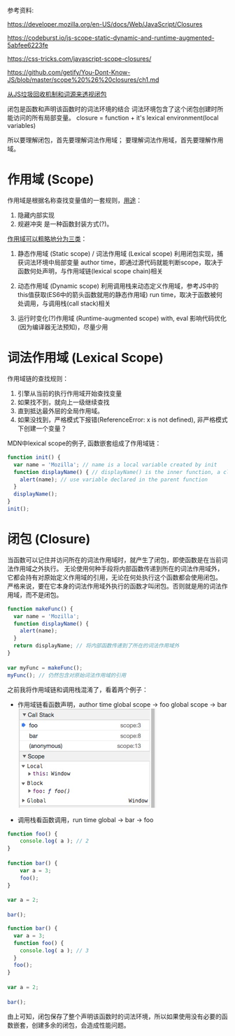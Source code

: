 参考资料:

https://developer.mozilla.org/en-US/docs/Web/JavaScript/Closures

https://codeburst.io/js-scope-static-dynamic-and-runtime-augmented-5abfee6223fe

https://css-tricks.com/javascript-scope-closures/

https://github.com/getify/You-Dont-Know-JS/blob/master/scope%20%26%20closures/ch1.md

[从JS垃圾回收机制和词源来透视闭包](https://mp.weixin.qq.com/s/485GgpEt2c7uS-mY1cbA3w)

闭包是函数和声明该函数时的词法环境的结合
词法环境包含了这个闭包创建时所能访问的所有局部变量。
closure = function + it's lexical environment(local variables)

所以要理解闭包，首先要理解词法作用域； 要理解词法作用域，首先要理解作用域。

# 作用域 (Scope)

作用域是根据名称查找变量值的一套规则，[用途](https://github.com/getify/You-Dont-Know-JS/blob/master/scope%20%26%20closures/ch1.md)：
1. 隐藏内部实现
2. 规避冲突
是一种函数封装方式(?)。

[作用域可以粗略地分为三类](https://codeburst.io/js-scope-static-dynamic-and-runtime-augmented-5abfee6223fe)：
1. 静态作用域 (Static scope) / 词法作用域 (Lexical scope)
利用闭包实现，捕获词法环境中局部变量
author time，即通过源代码就能判断scope，取决于函数何处声明，与作用域链(lexical scope chain)相关

2. 动态作用域 (Dynamic scope)
利用调用栈来动态定义作用域，参考JS中的this值获取(ES6中的箭头函数就用的静态作用域)
run time，取决于函数被何处调用，与调用栈(call stack)相关

3. 运行时变化(?)作用域 (Runtime-augmented scope)
with, eval 影响代码优化(因为编译器无法预知)，尽量少用

# 词法作用域 (Lexical Scope)

作用域链的查找规则：
1. 引擎从当前的执行作用域开始查找变量
2. 如果找不到，就向上一级继续查找
3. 直到抵达最外层的全局作用域。
4. 如果没找到，严格模式下报错(ReferenceError: x is not defined), 非严格模式下创建一个变量？

MDN中lexical scope的例子, 函数嵌套组成了作用域链：

```js
function init() {
  var name = 'Mozilla'; // name is a local variable created by init
  function displayName() { // displayName() is the inner function, a closure
    alert(name); // use variable declared in the parent function
  }
  displayName();
}
init();
```

# 闭包 (Closure)

当函数可以记住并访问所在的词法作用域时，就产生了闭包，即使函数是在当前词法作用域之外执行。
无论使用何种手段将内部函数传递到所在的词法作用域外，它都会持有对原始定义作用域的引用，无论在何处执行这个函数都会使用闭包。
严格来说，要在它本身的词法作用域外执行的函数才叫闭包。否则就是用的词法作用域，而不是闭包。

```js
function makeFunc() {
  var name = 'Mozilla';
  function displayName() {
    alert(name);
  }
  return displayName; // 将内部函数传递到了所在的词法作用域外
}

var myFunc = makeFunc();
myFunc(); // 仍然包含对原始词法作用域的引用
```

之前我将作用域链和调用栈混淆了，看着两个例子：

* 作用域链看函数声明，author time
global scope -> foo
global scope -> bar
![scope & call stack](/assets/article_images/2018/scope.jpg)

* 调用栈看函数调用，run time
global -> bar -> foo



```js
function foo() {
	console.log( a ); // 2
}

function bar() {
	var a = 3;
	foo();
}

var a = 2;

bar();
```

```js
function bar() {
  var a = 3;
  function foo() {
    console.log( a ); // 3
  }
  foo();
}

var a = 2;

bar();
```

由上可知，闭包保存了整个声明该函数时的词法环境，所以如果使用没有必要的函数嵌套，创建多余的闭包，会造成性能问题。
